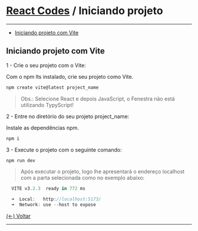 # [React Codes](https://github.com/systemboys/React_Codes "React Codes") / Iniciando projeto

------------

- [Iniciando projeto com Vite](https://github.com/systemboys/React_Codes/tree/main/Iniciando%20projeto#iniciando-projeto-com-vite "Iniciando projeto com Vite")

## Iniciando projeto com Vite

1 - Crie o seu projeto com o Vite:

Com o npm lts instalado, crie seu projeto como Vite.

```javascript
npm create vite@latest project_name
```

> Obs.: Selecione React e depois JavaScript, o Fenestra não está utilizando TypyScript!

2 - Entre no diretório do seu projeto project_name:

Instale as dependências npm.

```javascript
npm i
```

3 - Execute o projeto com o seguinte comando:

```javascript
npm run dev
```

> Após executar o projeto, logo lhe apresentará o endereço localhost com a parta selecionada como no exemplo abaixo:

```javascript
  VITE v3.2.3  ready in 772 ms

  ➜  Local:   http://localhost:5173/
  ➜  Network: use --host to expose
```

[(&larr;) Voltar](https://github.com/systemboys/React_Codes "Voltar ao Sumário")

------------
